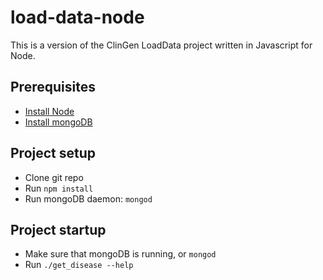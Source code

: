 # load-data-node

This is a version of the ClinGen LoadData project written in Javascript for Node.

## Prerequisites

- [Install Node](https://nodejs.org)
- [Install mongoDB](http://docs.mongodb.org/manual/installation/)

## Project setup

- Clone git repo
- Run `npm install`
- Run mongoDB daemon: `mongod`

## Project startup

- Make sure that mongoDB is running, or `mongod`
- Run `./get_disease --help`
